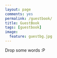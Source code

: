 ```yaml
---
layout: page
comments: yes
permalink: /guestbook/
title: GuestBook
tags: [guestbook]
image:
  feature: guestbg.jpg
---
```


Drop some words :P
